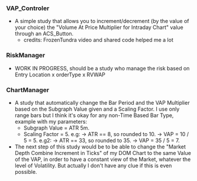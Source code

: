 ### VAP_Controler
- A simple study that allows you to increment/decrement (by the value of your choice) the "Volume At Price Multiplier for Intraday Chart" value through an ACS_Button.
	- credits: FrozenTundra video and shared code helped me a lot

### RiskManager
- WORK IN PROGRESS, should be a study who manage the risk based on Entry Location x orderType x RVWAP

### ChartManager
- A study that automatically change the Bar Period and the VAP Multiplier based on the Subgraph Value given and a Scaling Factor. I use only range bars but I think it's okay for any non-Time Based Bar Type, example with my parameters:
    - Subgraph Value = ATR 5m.
    - Scaling Factor = 5.
    e.g:
        -> ATR == 8, so rounded to 10.
        -> VAP = 10 / 5 = 5.
    e.g2:
        -> ATR == 33, so rounded to 35.
        -> VAP = 35 / 5 = 7.
- The next step of this study would be to be able to change the "Market Depth Combine Increment in Ticks" of my DOM Chart to the same Value of the VAP, in order to have a constant view of the Market, whatever the level of Volatility. But actually I don't have any clue if this is even possible.
